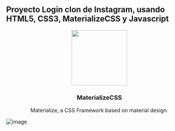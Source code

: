 
<h2> Proyecto Login clon de Instagram, usando HTML5, CSS3, MaterializeCSS y Javascript </h2>


<p align="center">
  <a href="http://materializecss.com/">
    <img src="http://materializecss.com/res/materialize.svg" width="150">
  </a>
</p>

<h3 align="center">MaterializeCSS</h3>

<p align="center">
  Materialize, a CSS Framework based on material design.
  

![image](https://user-images.githubusercontent.com/30531913/232688155-f6dd44a3-a35c-458f-b4c1-63424fb7f7b7.png)
